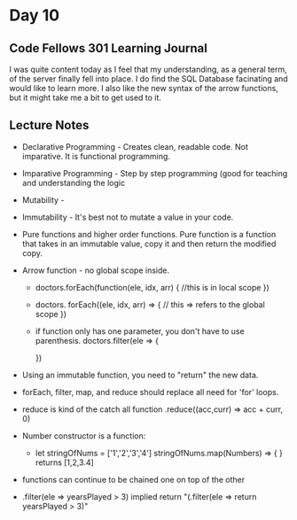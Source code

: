 # Day 10
## Code Fellows 301 Learning Journal

I was quite content today as I feel that my understanding, as a general term, of the server finally fell into place. I do find the SQL Database facinating and would like to learn more. I also like the new syntax of the arrow functions, but it might take me a bit to get used to it.

## Lecture Notes

* Declarative Programming - Creates clean, readable code.  Not imparative. It is functional programming.
* Imparative Programming - Step by step programming (good for teaching and understanding the logic
* Mutability -
* Immutability - It's best not to mutate a value in your code.

* Pure functions and higher order functions.  Pure function is a function that takes in an immutable value, copy it and then return the modified copy.

* Arrow function - no global scope inside.

	- doctors.forEach(function(ele, idx, arr) {
	  //this is in local scope
	  })

	- doctors. forEach((ele, idx, arr) => {
	  // this => refers to the global scope
	  })

	- if function only has one parameter, you don't have to use parenthesis.
		doctors.filter(ele => {

		})

* Using an immutable function, you need to "return" the new data.

* forEach, filter, map, and reduce should replace all need for 'for' loops.

* reduce is kind of the catch all function
		.reduce((acc,curr) => acc + curr, 0)

* Number constructor is a function:
	- let stringOfNums = ['1','2','3','4']
	stringOfNums.map(Numbers) => {
	}
	returns [1,2,3.4]

* functions can continue to be chained one on top of the other
* .filter(ele => yearsPlayed > 3)
	implied return "(.filter(ele => return yearsPlayed > 3)"

